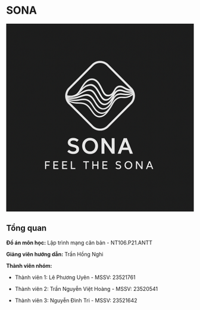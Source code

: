 # SONA 
![SONA Logo](https://github.com/PUynn/NT106.P21.ANTT-Group7/blob/main/Logo%20Sona.png)

## Tổng quan

**Đồ án môn học:** Lập trình mạng căn bản - NT106.P21.ANTT

**Giảng viên hướng dẫn:** Trần Hồng Nghi 

**Thành viên nhóm:**
* Thành viên 1: Lê Phương Uyên - MSSV: 23521761

* Thành viên 2: Trần Nguyễn Việt Hoàng - MSSV: 23520541

* Thành viên 3: Nguyễn Đình Tri - MSSV: 23521642



